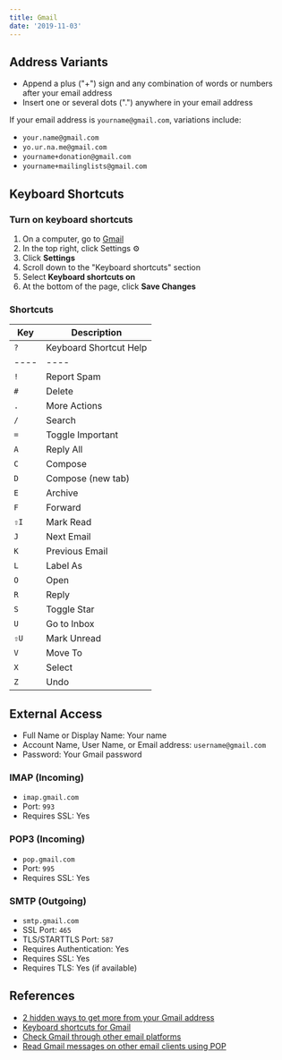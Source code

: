 ```yaml
---
title: Gmail
date: '2019-11-03'
---
```


## Address Variants

- Append a plus ("+") sign and any combination of words or numbers after your email address
- Insert one or several dots (".") anywhere in your email address

If your email address is `yourname@gmail.com`, variations include:

- `your.name@gmail.com`
- `yo.ur.na.me@gmail.com`
- `yourname+donation@gmail.com`
- `yourname+mailinglists@gmail.com`

## Keyboard Shortcuts

### Turn on keyboard shortcuts

1. On a computer, go to [Gmail](https://mail.google.com/)
2. In the top right, click Settings ⚙️
3. Click **Settings**
4. Scroll down to the "Keyboard shortcuts" section
5. Select **Keyboard shortcuts on**
6. At the bottom of the page, click **Save Changes**

### Shortcuts

| Key  | Description            |
| ---- | ---------------------- |
| `?`  | Keyboard Shortcut Help |
| ---- | ----                   |
| `!`  | Report Spam            |
| `#`  | Delete                 |
| `.`  | More Actions           |
| `/`  | Search                 |
| `=`  | Toggle Important       |
| `A`  | Reply All              |
| `C`  | Compose                |
| `D`  | Compose (new tab)      |
| `E`  | Archive                |
| `F`  | Forward                |
| `⇧I` | Mark Read              |
| `J`  | Next Email             |
| `K`  | Previous Email         |
| `L`  | Label As               |
| `O`  | Open                   |
| `R`  | Reply                  |
| `S`  | Toggle Star            |
| `U`  | Go to Inbox            |
| `⇧U` | Mark Unread            |
| `V`  | Move To                |
| `X`  | Select                 |
| `Z`  | Undo                   |

## External Access

- Full Name or Display Name: Your name
- Account Name, User Name, or Email address: `username@gmail.com`
- Password: Your Gmail password

### IMAP (Incoming)

- `imap.gmail.com`
- Port: `993`
- Requires SSL: Yes

### POP3 (Incoming)

- `pop.gmail.com`
- Port: `995`
- Requires SSL: Yes

### SMTP (Outgoing)

- `smtp.gmail.com`
- SSL Port: `465`
- TLS/STARTTLS Port: `587`
- Requires Authentication: Yes
- Requires SSL: Yes
- Requires TLS: Yes (if available)

## References

- [2 hidden ways to get more from your Gmail address](https://gmail.googleblog.com/2008/03/2-hidden-ways-to-get-more-from-your.html)
- [Keyboard shortcuts for Gmail](https://support.google.com/mail/answer/6594?co=GENIE.Platform%3DDesktop&hl=en)
- [Check Gmail through other email platforms](https://support.google.com/mail/answer/7126229?visit_id=637084300480900667-2232639758&hl=en&rd=1)
- [Read Gmail messages on other email clients using POP](https://support.google.com/mail/answer/7104828?hl=en&visit_id=637084300480900667-2232639758&rd=1)

